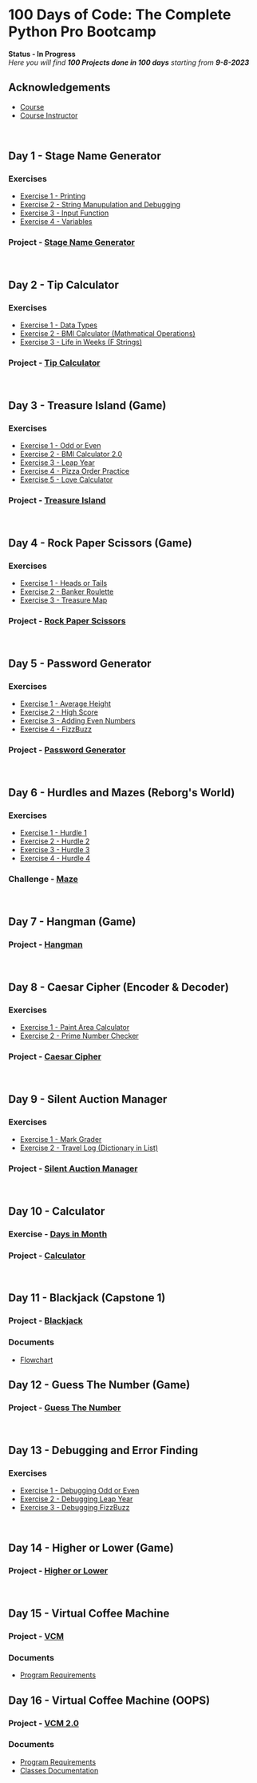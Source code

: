 
# 100 Days of Code: The Complete Python Pro Bootcamp


**Status - In Progress**  
*Here you will find **100 Projects done in 100 days** starting from **9-8-2023***


## Acknowledgements

 - [Course](https://www.udemy.com/course/100-days-of-code/)
 - [Course Instructor](https://github.com/angelabauer)

&nbsp;

## Day 1 - Stage Name Generator

### Exercises

- [Exercise 1 - Printing](https://github.com/arunabh-a/100-Days-of-Python/tree/main/Days%201%20-%2010/Day%201/exercises/printing.py)
- [Exercise 2 - String Manupulation and Debugging](https://github.com/arunabh-a/100-Days-of-Python/tree/main/Days%201%20-%2010/Day%201/exercises/string.py)
- [Exercise 3 - Input Function](https://github.com/arunabh-a/100-Days-of-Python/tree/main/Days%201%20-%2010/Day%201/exercises/input.py)
- [Exercise 4 - Variables](https://github.com/arunabh-a/100-Days-of-Python/tree/main/Days%201%20-%2010/Day%201/exercises/variables.py)

### Project - [Stage Name Generator](https://github.com/arunabh-a/100-Days-of-Python/tree/main/Days%201%20-%2010/Day%201/project/bng.py)
&nbsp;

## Day 2 - Tip Calculator

### Exercises

- [Exercise 1 - Data Types](https://github.com/arunabh-a/100-Days-of-Python/tree/main/Days%201%20-%2010/Day%202/exercises/data_type.py)
- [Exercise 2 - BMI Calculator (Mathmatical Operations)](https://github.com/arunabh-a/100-Days-of-Python/tree/main/Days%201%20-%2010/Day%202/exercises/bmi.py)
- [Exercise 3 - Life in Weeks (F Strings)](https://github.com/arunabh-a/100-Days-of-Python/tree/main/Days%201%20-%2010/Day%202/exercises/life.py)

### Project - [Tip Calculator](https://github.com/arunabh-a/100-Days-of-Python/tree/main/Days%201%20-%2010/Day%202/project/tip.py)
&nbsp;

## Day 3 - Treasure Island (Game) 

### Exercises

- [Exercise 1 - Odd or Even](https://github.com/arunabh-a/100-Days-of-Python/tree/main/Days%201%20-%2010/Day%203/exercises/oddeven.py)
- [Exercise 2 - BMI Calculator 2.0](https://github.com/arunabh-a/100-Days-of-Python/tree/main/Days%201%20-%2010/Day%203/exercises/bmi2.0.py)
- [Exercise 3 - Leap Year](https://github.com/arunabh-a/100-Days-of-Python/tree/main/Days%201%20-%2010/Day%203/exercises/leap.py)
- [Exercise 4 - Pizza Order Practice](https://github.com/arunabh-a/100-Days-of-Python/tree/main/Days%201%20-%2010/Day%203/exercises/pizza.py)
- [Exercise 5 - Love Calculator](https://github.com/arunabh-a/100-Days-of-Python/tree/main/Days%201%20-%2010/Day%203/exercises/love.py)

### Project - [Treasure Island](https://github.com/arunabh-a/100-Days-of-Python/tree/main/Days%201%20-%2010/Day%203/project/treasure_island.py)
&nbsp;

## Day 4 - Rock Paper Scissors (Game) 

### Exercises

- [Exercise 1 - Heads or Tails](https://github.com/arunabh-a/100-Days-of-Python/tree/main/Days%201%20-%2010/Day%204/exercises/headsortails.py)
- [Exercise 2 - Banker Roulette](https://github.com/arunabh-a/100-Days-of-Python/tree/main/Days%201%20-%2010/Day%204/exercises/banker_roulette.py)
- [Exercise 3 - Treasure Map](https://github.com/arunabh-a/100-Days-of-Python/tree/main/Days%201%20-%2010/Day%204/exercises/map.py)

### Project - [Rock Paper Scissors](https://github.com/arunabh-a/100-Days-of-Python/tree/main/Days%201%20-%2010/Day%204/project/rps.py)
&nbsp;

## Day 5 - Password Generator 

### Exercises

- [Exercise 1 - Average Height](https://github.com/arunabh-a/100-Days-of-Python/tree/main/Days%201%20-%2010/Day%205/exercises/height.py)
- [Exercise 2 - High Score](https://github.com/arunabh-a/100-Days-of-Python/tree/main/Days%201%20-%2010/Day%205/exercises/high_score.py)
- [Exercise 3 - Adding Even Numbers](https://github.com/arunabh-a/100-Days-of-Python/tree/main/Days%201%20-%2010/Day%205/exercises/even.py)
- [Exercise 4 - FizzBuzz](https://github.com/arunabh-a/100-Days-of-Python/tree/main/Days%201%20-%2010/Day%205/exercises/fizzbuzz.py)

### Project - [Password Generator](https://github.com/arunabh-a/100-Days-of-Python/tree/main/Days%201%20-%2010/Day%205/project/passgen.py)
&nbsp;

## Day 6 - Hurdles and Mazes (Reborg's World)

### Exercises

- [Exercise 1 - Hurdle 1](https://github.com/arunabh-a/100-Days-of-Python/tree/main/Days%201%20-%2010/Day%206/exercises/hurdle%201/hurdle.py)
- [Exercise 2 - Hurdle 2](https://github.com/arunabh-a/100-Days-of-Python/tree/main/Days%201%20-%2010/Day%206/exercises/hurdle%202/hurdle.py)
- [Exercise 3 - Hurdle 3](https://github.com/arunabh-a/100-Days-of-Python/tree/main/Days%201%20-%2010/Day%206/exercises/hurdle%203/hurdle.py)
- [Exercise 4 - Hurdle 4](https://github.com/arunabh-a/100-Days-of-Python/tree/main/Days%201%20-%2010/Day%206/exercises/hurdle%204/hurdle.py)

### Challenge - [Maze](https://github.com/arunabh-a/100-Days-of-Python/tree/main/Days%201%20-%2010/Day%206/challenge/maze.py)
&nbsp;

## Day 7 - Hangman (Game)

### Project - [Hangman](https://github.com/arunabh-a/100-Days-of-Python/tree/main/Days%201%20-%2010/Day%207/hangman/hangman.py)
&nbsp;

## Day 8 - Caesar Cipher (Encoder & Decoder)

### Exercises

- [Exercise 1 - Paint Area Calculator](https://github.com/arunabh-a/100-Days-of-Python/tree/main/Days%201%20-%2010/Day%208/exercises/paintcan.py)
- [Exercise 2 - Prime Number Checker](https://github.com/arunabh-a/100-Days-of-Python/tree/main/Days%201%20-%2010/Day%208/exercises/prime_check.py)

### Project - [Caesar Cipher](https://github.com/arunabh-a/100-Days-of-Python/tree/main/Days%201%20-%2010/Day%208/project/cipher.py)
&nbsp;

## Day 9 - Silent Auction Manager

### Exercises

- [Exercise 1 - Mark Grader](https://github.com/arunabh-a/100-Days-of-Python/tree/main/Days%201%20-%2010/Day%209/exercises/grader.py)
- [Exercise 2 - Travel Log (Dictionary in List)](https://github.com/arunabh-a/100-Days-of-Python/tree/main/Days%201%20-%2010/Day%209/exercises/disclist)

### Project - [Silent Auction Manager](https://github.com/arunabh-a/100-Days-of-Python/tree/main/Days%201%20-%2010/Day%209/project/auction.py)
&nbsp;

## Day 10 - Calculator

### Exercise - [Days in Month](https://github.com/arunabh-a/100-Days-of-Python/tree/main/Days%201%20-%2010/Day%2010/exercise/days.py)

### Project - [Calculator](https://github.com/arunabh-a/100-Days-of-Python/tree/main/Days%201%20-%2010/Day%2010/project/calculator.py)
&nbsp;
## Day 11 - Blackjack (Capstone 1)

### Project - [Blackjack](https://github.com/arunabh-a/100-Days-of-Python/tree/main/Day%2011/project/blackjack.py)

### Documents
- [Flowchart](https://github.com/arunabh-a/100-Days-of-Python/blob/main/Day%2011/Blackjack_Flowchart.pdf)
&nbsp;

## Day 12 - Guess The Number (Game)

### Project - [Guess The Number](https://github.com/arunabh-a/100-Days-of-Python/tree/main/Day%2012/number.py)
&nbsp;

## Day 13 - Debugging and Error Finding

### Exercises

- [Exercise 1 - Debugging Odd or Even](https://github.com/arunabh-a/100-Days-of-Python/tree/main/Day%2013/exercises/odd_even.py)
- [Exercise 2 - Debugging Leap Year](https://github.com/arunabh-a/100-Days-of-Python/tree/main/Day%2013/exercises/leap.py)
- [Exercise 3 - Debugging FizzBuzz](https://github.com/arunabh-a/100-Days-of-Python/tree/main/Day%2013/exercises/odd_even.py)

&nbsp;

## Day 14 - Higher or Lower (Game)

### Project - [Higher or Lower](https://github.com/arunabh-a/100-Days-of-Python/tree/main/Day%2014/higher_lower.py)
&nbsp;

## Day 15 - Virtual Coffee Machine

### Project - [VCM](https://github.com/arunabh-a/100-Days-of-Python/tree/main/Day%2015/coffee.py)

### Documents
- [Program Requirements](https://github.com/arunabh-a/100-Days-of-Python/blob/main/Day%2015/Program%20Requirements.pdf)
&nbsp;

## Day 16 - Virtual Coffee Machine (OOPS)

### Project - [VCM 2.0](https://github.com/arunabh-a/100-Days-of-Python/tree/main/Day%2016/project/opcoffee.py)

### Documents
- [Program Requirements](https://github.com/arunabh-a/100-Days-of-Python/blob/main/Day%2015/Program%20Requirements.pdf)
- [Classes Documentation](https://github.com/arunabh-a/100-Days-of-Python/blob/main/Day%2016/Classes%20Documentation.pdf)
&nbsp;




<!-- Day 11, Day 15, Day 16 -->

<!-- ## Author

- [@arunabh-a](https://www.github.com/arunabh-a)
 -->

